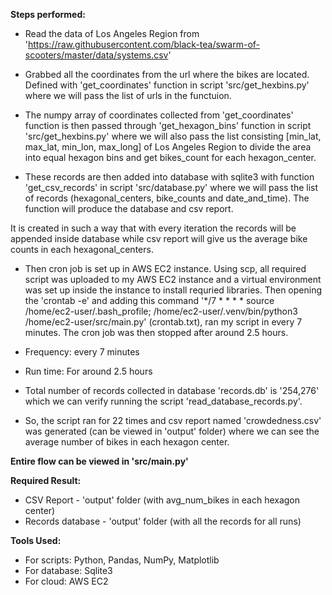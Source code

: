 **Steps performed:**

- Read the data of Los Angeles Region from 'https://raw.githubusercontent.com/black-tea/swarm-of-scooters/master/data/systems.csv'

- Grabbed all the coordinates from the url where the bikes are located. Defined with 'get_coordinates' function in script 'src/get_hexbins.py' where we will pass the list of urls in the functuion.

- The numpy array of coordinates collected from 'get_coordinates' function is then passed through 'get_hexagon_bins' function in script 'src/get_hexbins.py' where we will also pass the list consisting [min_lat, max_lat, min_lon, max_long] of Los Angeles Region to divide the area into equal hexagon bins and get bikes_count for each hexagon_center.

- These records are then added into database with sqlite3 with function 'get_csv_records' in script 'src/database.py' where we will pass the list of records (hexagonal_centers, bike_counts and date_and_time). The function will produce the database and csv report. 

It is created in such a way that with every iteration the records will be appended inside database while csv report will give us the average bike counts in each hexagonal_centers.

- Then cron job is set up in AWS EC2 instance. Using scp, all required script was uploaded to my AWS EC2 instance and a virtual environment was set up inside the instance to install requried libraries. Then opening the 'crontab -e' and adding this command '*/7 * * * * source /home/ec2-user/.bash_profile; /home/ec2-user/.venv/bin/python3 /home/ec2-user/src/main.py' (crontab.txt), ran my script in every 7 minutes. The cron job was then stopped after around 2.5 hours.

- Frequency: every 7 minutes
- Run time: For around 2.5 hours

- Total number of records collected in database 'records.db' is '254,276' which we can verify running the script 'read_database_records.py'.
- So, the script ran for 22 times and csv report named 'crowdedness.csv' was generated (can be viewed in 'output' folder) where we can see the average number of bikes in each hexagon center.


**Entire flow can be viewed in 'src/main.py'**

**Required Result:**
- CSV Report - 'output' folder (with avg_num_bikes in each hexagon center) 
- Records database - 'output' folder (with all the records for all runs)


**Tools Used:**

- For scripts: Python, Pandas, NumPy, Matplotlib
- For database: Sqlite3
- For cloud: AWS EC2

